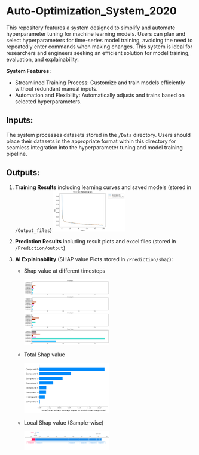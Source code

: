 # Auto-Optimization_System_2020
This repository features a system designed to simplify and automate hyperparameter tuning for machine learning models. Users can plan and select hyperparameters for time-series model training, avoiding the need to repeatedly enter commands when making changes.
This system is ideal for researchers and engineers seeking an efficient solution for model training, evaluation, and explainability.

**System Features:**
* Streamlined Training Process: Customize and train models efficiently without redundant manual inputs.
* Automation and Flexibility: Automatically adjusts and trains based on selected hyperparameters.

## Inputs:
The system processes datasets stored in the ```/Data``` directory. 
Users should place their datasets in the appropriate format within this directory for seamless integration into the hyperparameter tuning and model training pipeline.


## Outputs:
1. **Training Results** including learning curves and saved models (stored in ```/Output_files```)
   <img src="https://github.com/Poopogen/Model_Hyperparameter_Optimization_System_2020/blob/653167f9945c207d548a7510f1792f957e660142/Output_files/Plot/Loss_plot/mse/loss_per_epoch_withparameterinfo_mse.png" alt="Alt Text" style="width:40%; height:auto;">

   
2. **Prediction Results** including result plots and excel files (stored in ```/Prediction/output```)

 
3. **AI Explainability** (SHAP value Plots stored in ```/Prediction/shap```):
   * Shap value at different timesteps

     <img src="https://github.com/Poopogen/Model_Hyperparameter_Optimization_System_2020/blob/653167f9945c207d548a7510f1792f957e660142/Prediction/shap/timestep.png" alt="Alt Text" style="width:50%; height:auto;">
     
   * Total Shap value

     <img src="https://github.com/Poopogen/Model_Hyperparameter_Optimization_System_2020/blob/4c09b0edada3020a15129535bd0cbcca68a7f79c/Prediction/shap/summary_plot2.png" alt="Alt Text" style="width:50%; height:auto;">
     
   * Local Shap value (Sample-wise)

     <img src="https://github.com/Poopogen/Model_Hyperparameter_Optimization_System_2020/blob/653167f9945c207d548a7510f1792f957e660142/Prediction/shap/localplot_sample1.png" alt="Alt Text" style="width:50%; height:auto;">


